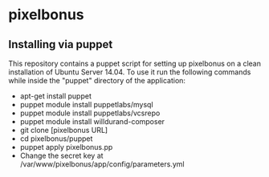 # pixelbonus

## Installing via puppet
This repository contains a puppet script for setting up pixelbonus on a clean installation of Ubuntu Server 14.04.
To use it run the following commands while inside the "puppet" directory of the application:

 - apt-get install puppet
 - puppet module install puppetlabs/mysql
 - puppet module install puppetlabs/vcsrepo
 - puppet module install willdurand-composer
 - git clone [pixelbonus URL]
 - cd pixelbonus/puppet
 - puppet apply pixelbonus.pp
 - Change the secret key at /var/www/pixelbonus/app/config/parameters.yml
